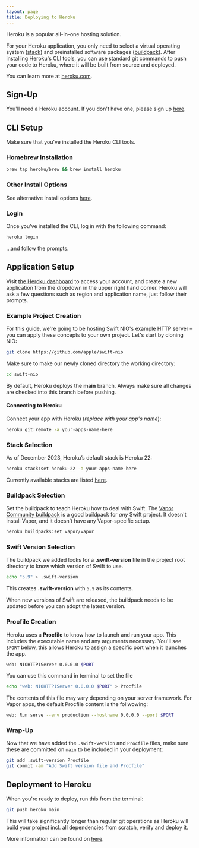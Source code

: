 ```yaml
---
layout: page
title: Deploying to Heroku
---
```


Heroku is a popular all-in-one hosting solution.

For your Heroku application, you only need to select a virtual operating system ([stack](#stack-selection)) and preinstalled software packages ([buildpack](#buildpack-selection)). After installing Heroku's CLI tools, you can use standard git commands to push your code to Heroku, where it will be built from source and deployed.

You can learn more at [heroku.com](https://heroku.com/).

## Sign-Up

You'll need a Heroku account. If you don't have one, please sign up [here](https://signup.heroku.com/).

## CLI Setup

Make sure that you've installed the Heroku CLI tools.

### Homebrew Installation

```bash
brew tap heroku/brew && brew install heroku
```

### Other Install Options

See alternative install options [here](https://devcenter.heroku.com/articles/heroku-cli#install-the-heroku-cli).

### Login

Once you've installed the CLI, log in with the following command:

```bash
heroku login
```

…and follow the prompts.

## Application Setup

Visit [the Heroku dashboard](https://dashboard.heroku.com/) to access your account, and create a new application from the dropdown in the upper right hand corner. Heroku will ask a few questions such as region and application name, just follow their prompts.

### Example Project Creation

For this guide, we're going to be hosting Swift NIO's example HTTP server – you can apply these concepts to your own project. Let's start by cloning NIO:

```bash
git clone https://github.com/apple/swift-nio
```

Make sure to make our newly cloned directory the working directory:


```bash
cd swift-nio
```

By default, Heroku deploys the **main** branch. Always make sure all changes are checked into this branch before pushing.

#### Connecting to Heroku

Connect your app with Heroku (*replace with your app's name*):

```bash
heroku git:remote -a your-apps-name-here
```

### Stack Selection

As of December 2023, Heroku’s default stack is Heroku 22:

```bash
heroku stack:set heroku-22 -a your-apps-name-here
```

Currently available stacks are listed [here](https://devcenter.heroku.com/articles/stack).

### Buildpack Selection

Set the buildpack to teach Heroku how to deal with Swift. The [Vapor Community buildpack](https://github.com/vapor-community/heroku-buildpack) is a good buildpack for *any* Swift project. It doesn't install Vapor, and it doesn't have any Vapor-specific setup.

```bash
heroku buildpacks:set vapor/vapor
```

### Swift Version Selection

The buildpack we added looks for a **.swift-version** file in the project root directory to know which version of Swift to use.

```bash
echo "5.9" > .swift-version
```

This creates **.swift-version** with `5.9` as its contents.

When new versions of Swift are released, the buildpack needs to be updated before you can adopt the latest version.

### Procfile Creation

Heroku uses a **Procfile** to know how to launch and run your app. This includes the executable name and any arguments necessary. You'll see `$PORT` below, this allows Heroku to assign a specific port when it launches the app.

```bash
web: NIOHTTP1Server 0.0.0.0 $PORT
```

You can use this command in terminal to set the file


```bash
echo "web: NIOHTTP1Server 0.0.0.0 $PORT" > Procfile
```

The contents of this file may vary depending on your server framework. For Vapor apps, the default Procfile content is the follwowing:

```bash
web: Run serve --env production --hostname 0.0.0.0 --port $PORT
```

### Wrap-Up

Now that we have added the `.swift-version` and `Procfile` files, make sure these are committed on `main` to be included in your deployment:

```bash
git add .swift-version Procfile
git commit -am "Add Swift version file and Procfile"
```

## Deployment to Heroku

When you're ready to deploy, run this from the terminal:

```bash
git push heroku main
```

This will take significantly longer than regular git operations as Heroku will build your project incl. all dependencies from scratch, verify and deploy it.

More information can be found on [here](https://devcenter.heroku.com/articles/git#deploy-your-code).

